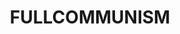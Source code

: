 ---
title: FULLCOMMUNISM
crosslinks:
- communism
- communism101
- FULLDISCOURSE
- me_irl
- socialism
- Anarcho_Capitalism
- LateStageCapitalism
- AskHistorians
- pics
- Anarchism
- xkcd
- COMPLETEANARCHY
- TheFarLeftSide
- JonTron
- worldnews
- syriancivilwar
- azureScapegoat
- AskReddit
---